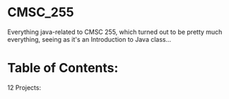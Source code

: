# CMSC_255
Everything java-related to CMSC 255, which turned out to be pretty much everything, seeing as it's an Introduction to Java class...

# Table of Contents:
12 Projects:
